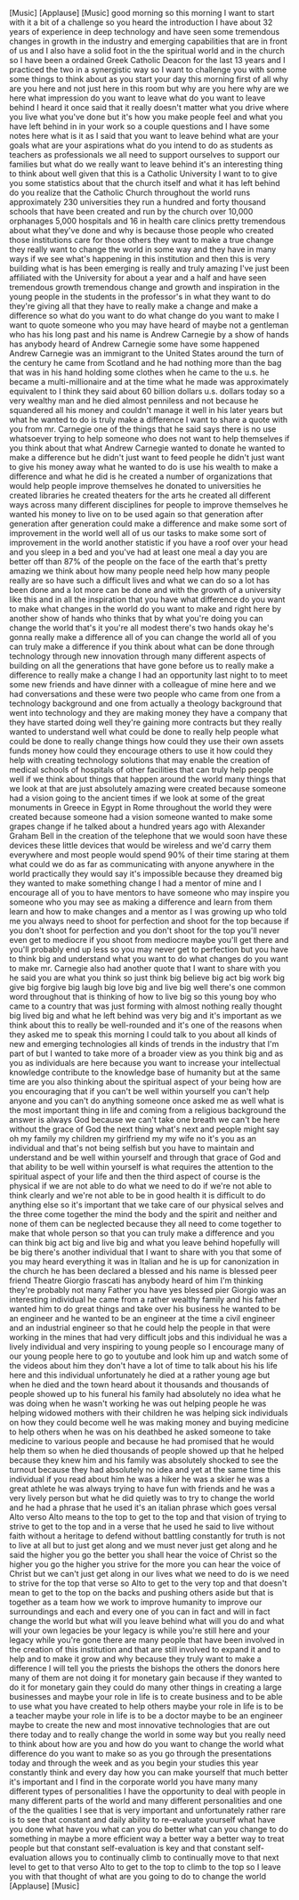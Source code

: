 
[Music]
[Applause]
[Music]
good morning so this morning I want to
start with it a bit of a challenge so
you heard the introduction I have about
32 years of experience in deep
technology and have seen some tremendous
changes in growth in the industry and
emerging capabilities that are in front
of us and I also have a solid foot in
the the spiritual world and in the
church so I have been a ordained Greek
Catholic Deacon for the last 13 years
and I practiced the two in a synergistic
way so I want to challenge you with some
some things to think about as you start
your day this morning first of all why
are you here and not just here in this
room but why are you here why are we
here
what impression do you want to leave
what do you want to leave behind I heard
it once said that it really doesn&#39;t
matter what you drive where you live
what you&#39;ve done but it&#39;s how you make
people feel and what you have left
behind in in your work so a couple
questions and I have some notes here
what is it as I said that you want to
leave behind what are your goals what
are your aspirations what do you intend
to do as students as teachers as
professionals we all need to support
ourselves to support our families but
what do we really want to leave behind
it&#39;s an interesting thing to think about
well given that this is a Catholic
University I want to to give you some
statistics about that the church itself
and what it has left behind do you
realize that the Catholic Church
throughout the world runs approximately
230 universities they run a hundred and
forty thousand schools that have been
created and run by the church over
10,000 orphanages 5,000 hospitals and 16
in health care clinics pretty tremendous
about what they&#39;ve done and why is
because those people who created those
institutions care for those others they
want to make a true change they really
want to change the world in some way and
they have in many ways if we see what&#39;s
happening in this institution and then
this is very building what is has been
emerging is really and truly amazing
I&#39;ve just been affiliated with the
University for about a year and a half
and have seen tremendous growth
tremendous change and growth and
inspiration in the young people in the
students in the professor&#39;s in what they
want to do they&#39;re giving all that they
have to really make a change and make a
difference so what do you want to do
what change do you want to make I want
to quote someone who you may have heard
of maybe not a gentleman who has his
long past and his name is Andrew
Carnegie by a show of hands has anybody
heard of Andrew Carnegie some have some
happened Andrew Carnegie was an
immigrant to the United States around
the turn of the century he came from
Scotland and he had nothing more than
the bag that was in his hand holding
some clothes when he came to the u.s. he
became a multi-millionaire and at the
time what he made was approximately
equivalent to I think they said about 60
billion dollars u.s. dollars today so a
very wealthy man and he died almost
penniless and not because he squandered
all his money and couldn&#39;t manage it
well in his later years but what he
wanted to do is truly make a difference
I want to share a quote with you from
mr. Carnegie one of the things that he
said says there is no use whatsoever
trying to help someone who does not want
to help themselves if you think about
that what Andrew Carnegie wanted to
donate he wanted to make a difference
but he didn&#39;t just want to feed people
he didn&#39;t just want to give his money
away what he wanted to do is use
his wealth to make a difference and what
he did is he created a number of
organizations that would help people
improve themselves he donated to
universities he created libraries he
created theaters for the arts he created
all different ways across many different
disciplines for people to improve
themselves he wanted his money to live
on to be used again so that generation
after generation after generation could
make a difference and make some sort of
improvement in the world well all of us
our tasks
to make some sort of improvement in the
world another statistic if you have a
roof over your head and you sleep in a
bed and you&#39;ve had at least one meal a
day you are better off than 87% of the
people on the face of the earth
that&#39;s pretty amazing
we think about how many people need help
how many people really are so have such
a difficult lives and what we can do so
a lot has been done and a lot more can
be done and with the growth of a
university like this and in all the
inspiration that you have what
difference do you want to make what
changes in the world do you want to make
and right here by another show of hands
who thinks that by what you&#39;re doing you
can change the world that&#39;s it
you&#39;re all modest there&#39;s two hands okay
he&#39;s gonna really make a difference all
of you can change the world all of you
can truly make a difference if you think
about what can be done through
technology through new innovation
through many different aspects of
building on all the generations that
have gone before us to really make a
difference to really make a change I had
an opportunity last night to to meet
some new friends and have dinner with a
colleague of mine here and we had
conversations and these were two people
who came from one from a technology
background and one from actually a
theology background that went into
technology and they are making money
they have a company that they have
started doing well they&#39;re gaining more
contracts but they really wanted to
understand well what could be done to
really help people what could be done to
really change things how could they use
their own assets funds money how could
they encourage others to use it how
could they help with creating technology
solutions that may enable the creation
of medical schools of hospitals of other
facilities that can truly help people
well if we think about things that
happen around the world many things that
we look at that are just absolutely
amazing were created because someone had
a vision going to the ancient times if
we look at some of the great monuments
in Greece in Egypt in Rome throughout
the world they were created because
someone had a vision someone wanted to
make some grapes change if he talked
about a hundred years ago with Alexander
Graham Bell in the creation of the
telephone that we would soon have these
devices these little devices that would
be wireless and we&#39;d carry them
everywhere and most people would spend
90% of their time staring at them what
could we do as far as communicating with
anyone anywhere in the world practically
they would say it&#39;s impossible because
they dreamed big they wanted to make
something change I had a mentor of mine
and I encourage all of you to have
mentors to have someone who may inspire
you someone who you may see as making a
difference and learn from them learn and
how to make changes and a mentor as I
was growing up who told me you always
need to shoot for perfection and shoot
for the top because if you don&#39;t shoot
for perfection and you don&#39;t shoot for
the top you&#39;ll never even get to
mediocre if you shoot from mediocre
maybe you&#39;ll get there and you&#39;ll
probably end up less so you may never
get to perfection but you have to think
big and understand what you want to do
what changes do you want to make mr.
Carnegie also had another quote that I
want to share with you he said you are
what you think so just think big believe
big act big work big give big forgive
big laugh big love big and live big well
there&#39;s one common word throughout that
is thinking of how to live big so this
young boy who came to a country that was
just forming with almost nothing really
thought big lived big and what he left
behind
was very big and it&#39;s important as we
think about this to really be
well-rounded and it&#39;s one of the reasons
when they asked me to speak this morning
I could talk to you about all kinds of
new and emerging technologies all kinds
of trends in the industry that I&#39;m part
of but I wanted to take more of a
broader view as you think big and as you
as individuals are here because you want
to increase your intellectual knowledge
contribute to the knowledge base of
humanity but at the same time are you
also thinking about the spiritual aspect
of your being how are you encouraging
that if you can&#39;t be well within
yourself you can&#39;t help anyone and you
can&#39;t do anything someone once asked me
as well what is the most important thing
in life and coming from a religious
background the answer is always God
because we can&#39;t take one breath we
can&#39;t be here without the grace of God
the next thing what&#39;s next and people
might say oh my family my children my
girlfriend my my wife no it&#39;s you as an
individual and that&#39;s not being selfish
but you have to maintain and understand
and be well within yourself and through
that grace of God and that ability to be
well within yourself is what requires
the attention to the spiritual aspect of
your life and then the third aspect of
course is the physical if we are not
able to do what we need to do if we&#39;re
not able to think clearly and we&#39;re not
able to be in good health it is
difficult to do anything else so it&#39;s
important that we take care of our
physical selves and the three come
together the mind the body and the
spirit and neither and none of them can
be neglected because they all need to
come together to make that whole person
so that you can truly make a difference
and you can think big act big and live
big and what you leave behind hopefully
will be big there&#39;s another individual
that I want to share with you that some
of you may heard everything
it was in Italian and he is up for
canonization in the church he has been
declared a blessed and his name is
blessed peer friend Theatre Giorgio
frascati
has anybody heard of him I&#39;m thinking
they&#39;re probably not many Father you
have yes blessed pier Giorgio was an
interesting individual he came from a
rather wealthy family
and his father wanted him to do great
things and take over his business he
wanted to be an engineer and he wanted
to be an engineer at the time a civil
engineer and an industrial engineer so
that he could help the people in that
were working in the mines that had very
difficult jobs and this individual he
was a lively individual and very
inspiring to young people so I encourage
many of our young people here to go to
youtube and look him up and watch some
of the videos about him they don&#39;t have
a lot of time to talk about his his life
here and this individual unfortunately
he died at a rather young age but when
he died and the town heard about it
thousands and thousands of people showed
up to his funeral his family had
absolutely no idea what he was doing
when he wasn&#39;t working he was out
helping people he was helping widowed
mothers with their children
he was helping sick individuals on how
they could become well he was making
money and buying medicine to help others
when he was on his deathbed he asked
someone to take medicine to various
people and because he had promised that
he would help them so when he died
thousands of people showed up that he
helped because they knew him and his
family was absolutely shocked to see the
turnout because they had absolutely no
idea and yet at the same time this
individual if you read about him he was
a hiker he was a skier he was a great
athlete he was always trying to have fun
with friends and he was a very lively
person but what he did quietly was to
try to change the world and he had a
phrase that he used it&#39;s an italian
phrase which goes versal Alto verso Alto
means to the top
to get to the top and that vision of
trying to strive to get to the top and
in a verse that he used he said to live
without faith without a heritage to
defend without battling constantly for
truth is not to live at all but to just
get along and we must never just get
along and he said the higher you go the
better you shall hear the voice of
Christ so the higher you go the higher
you strive for the more you can hear the
voice of Christ but we can&#39;t just get
along in our lives what we need to do is
we need to strive for the top that verse
so Alto to get to the very top and that
doesn&#39;t mean to get to the top on the
backs and pushing others aside but that
is together as a team
how we work to improve humanity to
improve our surroundings and each and
every one of you can in fact and will in
fact change the world but what will you
leave behind what will you do and what
will your own legacies be your legacy is
while you&#39;re still here and your legacy
while you&#39;re gone there are many people
that have been involved in the creation
of this institution and that are still
involved to expand it and to help and to
make it grow and why because they truly
want to make a difference I will tell
you the priests the bishops the others
the donors here many of them are not
doing it for monetary gain because if
they wanted to do it for monetary gain
they could do many other things in
creating a large businesses and maybe
your role in life is to create business
and to be able to use what you have
created to help others maybe your role
in life is to be a teacher maybe your
role in life is to be a doctor maybe to
be an engineer maybe to create the new
and most innovative technologies that
are out there today and to really change
the world in some way but you really
need to
think about how are you and how do you
want to change the world what difference
do you want to make so as you go through
the presentations today and through the
week and as you begin your studies this
year constantly think and every day how
you can make yourself that much better
it&#39;s important and I find in the
corporate world you have many many
different types of personalities I have
the opportunity to deal with people in
many different parts of the world and
many different personalities and one of
the the qualities I see that is very
important and unfortunately rather rare
is to see that constant and daily
ability to re-evaluate yourself what
have you done what have you what can you
do better what can you change to do
something in maybe a more efficient way
a better way a better way to treat
people but that constant self-evaluation
is key and that constant self-evaluation
allows you to continually climb to
continually move to that next level to
get to that verso Alto to get to the top
to climb to the top so I leave you with
that thought of what are you going to do
to change the world
[Applause]
[Music]
